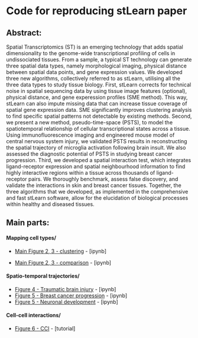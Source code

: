 # Code for reproducing stLearn paper

## Abstract: 
Spatial Transcriptomics (ST) is an emerging technology that adds spatial dimensionality to the genome-wide transcriptional profiling of cells in undissociated tissues. From a sample, a typical ST technology can generate three spatial data types, namely morphological imaging, physical distance between spatial data points, and gene expression values. We developed three new algorithms, collectively referred to as stLearn, utilising all the three data types to study tissue biology. First, stLearn corrects for technical noise in spatial sequencing data by using tissue image features (optional), physical distance, and gene experession profiles (SME method). This way, stLearn can also impute missing data that can increase tissue coverage of spatial gene expression data. SME significantly improves clustering analysis to find specific spatial patterns not detectable by existing methods. Second, we present a new method, pseudo-time-space (PSTS), to model the spatiotemporal relationship of cellular transcriptional states across a tissue. Using immunofluorescence imaging and engineered mouse model of central nervous system injury, we validated PSTS results in reconstructing the spatial trajectory of microglia activation following brain insult. We also assessed the diagnostic potential of PSTS in studying breast cancer progression. Third, we developed a spatial interaction test, which integrates ligand-receptor expression and spatial neighbourhood information to find highly interactive regions within a tissue across thousands of ligand-receptor pairs. We thoroughly benchmark, assess false discovery, and validate the interactions in skin and breast cancer tissues. Together, the three algorithms that we developed, as implemented in the comprehensive and fast stLearn software, allow for the elucidation of biological processes within healthy and diseased tissues.
 
## Main parts:
 
####   Mapping cell types/

- [Main Figure 2, 3 - clustering](https://github.com/BiomedicalMachineLearning/stlearn_manuscript/blob/main/Main_figure_2_SME/stSME_clustering.ipynb) - [ipynb]

- [Main Figure 2, 3 - comparison](https://github.com/BiomedicalMachineLearning/stlearn_manuscript/blob/main/Main_figure_2_SME/stSME_comparison.ipynb) - [ipynb]

####  Spatio-temporal trajectories/
                    
- [Figure 4 - Traumatic brain injury](https://github.com/BiomedicalMachineLearning/stlearn_manuscript/blob/main/Main_figure_4_PSTS_TBI/TBI_related_fig.ipynb) - [ipynb]
- [Figure 5 - Breast cancer progression](https://github.com/BiomedicalMachineLearning/stlearn_manuscript/blob/main/Main_figure_5_PSTS_Cancer_progression/PSTS_tutorial_BCBA.ipynb) - [ipynb]
- [Figure 5 - Neuronal development](https://github.com/BiomedicalMachineLearning/stlearn_manuscript/blob/main/Main_figure_5_PSTS_Neuronal_development/PSTS_Embryo.ipynb) - [ipynb]

####  Cell-cell interactions/

- [Figure 6 - CCI](https://github.com/BiomedicalMachineLearning/stlearn_manuscript/tree/main/Main_figure_6_CCI_with_Sup) - [tutorial]

